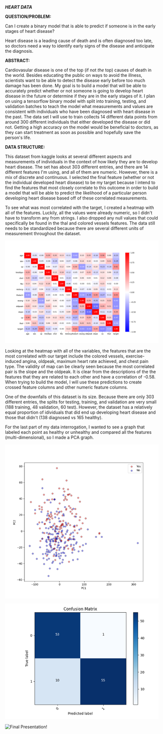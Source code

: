 ***HEART DATA***

**QUESTION/PROBLEM:**

Can I create a binary model that is able to predict if someone is in the early stages of heart disease?

Heart disease is a leading cause of death and is often diagnosed too late, so doctors need a way
to identify early signs of the disease and anticipate the diagnosis.


**ABSTRACT:**

Cardiovasular disease is one of the top (if not *the* top) causes of death in the world. Besides educating the 
public on ways to avoid the illness, scientists want to be able to detect the disease early
before too much damage has been done. My goal is to build a model that will be able to accurately predict whether or not 
someone is going to develop heart disease in the future or determine if they are in the early stages of it.
I plan on using a tensorflow binary model with split into training, testing, and validation batches to teach the
model what measurements and values are consistent with individuals who have been diagnosed with heart disease in 
the past. The data set I will use to train collects 14 different data points from around 300 different 
individuals that either developed the disease or did not. Getting a high accuracy on the model
would be beneficial to doctors, as they can start treatment as soon as possible and hopefully save
the person's life.


**DATA STRUCTURE:**

This dataset from kaggle looks at several different aspects and measurements of individuals in the context of how likely they
are to develop heart disease. The set has about 303 different entries, and there are 14 different features I'm using, and all of them are numeric. However, there is
a mix of discrete and continuous. I selected the final feature (whether or not the individual developed heart disease) to be my target
because I intend to find the features that most closely correlate to this outcome in order to build a model that will 
be able to predict the likelihood of a particular person developing heart disease based off of these correlated measurements.


To see what was most correlated with the target, I created a heatmap with all of the features. Luckily, all the values were 
already numeric, so I didn't have to transform any from strings. I also dropped any null values that could specifically be found 
in the thal and colored vessels features. The data still needs to be standardized because there are several different units of
measurement throughout the dataset.

![Heatmap](Images/Final_heatmap.png)


Looking at the heatmap with all of the variables, the features that are the most correlated with our target include the colored
vessels, exercise-induced angina, oldpeak, maximum heart rate achieved, and chest pain type. The validity of map can be clearly seen 
because the most correlated pair is the slope and the oldpeak. It is clear from the descriptions of the the features that they are 
related to each other and have a correlation of -0.58. When trying to build the model, I will use these predictions to create crossed feature
columns and other numeric feature columns.

One of the downfalls of this dataset is its size. Because there are only 303 different entries, the splits for testing, training, and validation are 
very small (188 training, 48 validation, 60 test). However, the dataset has a relatively equal proportion of idividuals that
did end up developing heart disease and those that didn't (138 diagnosed vs 165 healthy).

For the last part of my data interrogation, I wanted to see a graph that labeled each point as healthy or unhealthy
and compared all the features (multi-dimensional), so I made a PCA graph.

![PCA](Images/final_pca.png)

![Correlation Matrix (0.90 Accuracy)](Images/Final_.90_corrmat.png)

![Final Presentation!](https://drive.google.com/file/d/1cbNagNN1U8uRtUH0TkWhdliLC0NmN473/view?usp=sharing)